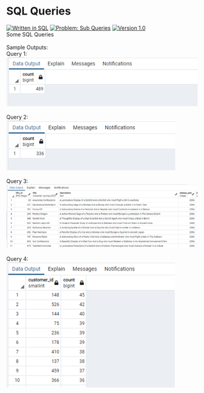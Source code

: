 # SQL Queries
[![Written in SQL](https://img.shields.io/badge/language-SQL-green)](#)
[![Problem: Sub Queries](https://img.shields.io/badge/problem-Sub%20Queries-important)](#)
[![Version 1.0](https://img.shields.io/badge/version-1.0-informational)](#)\
Some SQL Queries
\
\
Sample Outputs:\
Query 1:\
[![Sample Output](/assets/images/sqlhw12q1.png)](#)\
\
Query 2:\
[![Sample Output](/assets/images/sqlhw12q2.png)](#)\
\
Query 3:\
[![Sample Output](/assets/images/sqlhw12q3.png)](#)\
\
Query 4:\
[![Sample Output](/assets/images/sqlhw12q4.png)](#)


